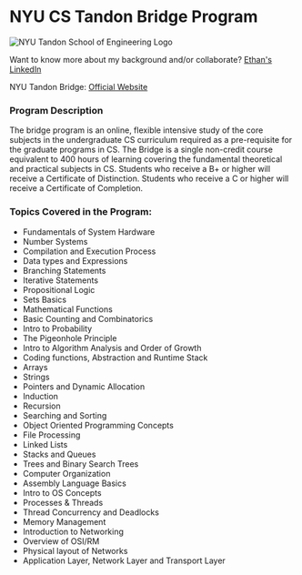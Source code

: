 # NYU CS Tandon Bridge Program 
![NYU Tandon School of Engineering Logo](/assets/images/san-juan-mountains.jpg "San Juan Mountains")

Want to know more about my background and/or collaborate? [Ethan's LinkedIn](https://www.linkedin.com/in/ethantran8714/)

NYU Tandon Bridge: [Official Website](https://engineering.nyu.edu/academics/programs/nyu-tandon-bridge)

### Program Description
The bridge program is an online, flexible intensive study of the core subjects in the undergraduate CS curriculum required as a pre-requisite for the graduate programs in CS. The Bridge is a single non-credit course equivalent to 400 hours of learning covering the fundamental theoretical and practical subjects in CS. Students who receive a B+ or higher will receive a Certificate of Distinction. Students who receive a C or higher will receive a Certificate of Completion.

### Topics Covered in the Program:
<ul>
  <li>Fundamentals of System Hardware</li>
  <li>Number Systems</li>
  <li>Compilation and Execution Process</li>
  <li>Data types and Expressions</li>
  <li>Branching Statements</li>
  <li>Iterative Statements</li>
  <li>Propositional Logic</li>
  <li>Sets Basics</li>
  <li>Mathematical Functions</li>
  <li>Basic Counting and Combinatorics</li>
  <li>Intro to Probability</li>
  <li>The Pigeonhole Principle</li>
  <li>Intro to Algorithm Analysis and Order of Growth</li>
  <li>Coding functions, Abstraction and Runtime Stack</li>
  <li>Arrays</li>
  <li>Strings</li>
  <li>Pointers and Dynamic Allocation</li>
  <li>Induction</li>
  <li>Recursion</li>
  <li>Searching and Sorting</li>
  <li>Object Oriented Programming Concepts</li>
  <li>File Processing</li>
  <li>Linked Lists</li>
  <li>Stacks and Queues</li>
  <li>Trees and Binary Search Trees</li>
  <li>Computer Organization</li>
  <li>Assembly Language Basics</li>
  <li>Intro to OS Concepts</li>
  <li>Processes & Threads</li>
  <li>Thread Concurrency and Deadlocks</li>
  <li>Memory Management</li>
  <li>Introduction to Networking</li>
  <li>Overview of OSI/RM</li>
  <li>Physical layout of Networks</li>
  <li>Application Layer, Network Layer and Transport Layer</li>
<ul>
